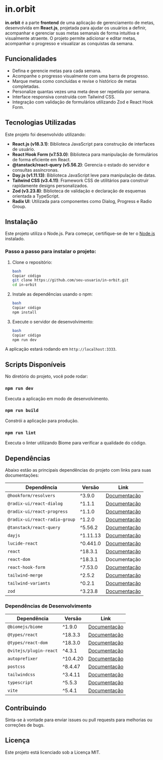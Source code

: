 # in.orbit

**in.orbit** é a parte **frontend** de uma aplicação de gerenciamento de metas, desenvolvida em **React.js**, projetada para ajudar os usuários a definir, acompanhar e gerenciar suas metas semanais de forma intuitiva e visualmente atraente. O projeto permite adicionar e editar metas, acompanhar o progresso e visualizar as conquistas da semana.

## Funcionalidades

- Defina e gerencie metas para cada semana.
- Acompanhe o progresso visualmente com uma barra de progresso.
- Marque metas como concluídas e revise o histórico de metas completadas.
- Personalize quantas vezes uma meta deve ser repetida por semana.
- Interface responsiva construída com Tailwind CSS.
- Integração com validação de formulários utilizando Zod e React Hook Form.

## Tecnologias Utilizadas

Este projeto foi desenvolvido utilizando:

- **React.js (v18.3.1)**: Biblioteca JavaScript para construção de interfaces de usuário.
- **React Hook Form (v7.53.0)**: Biblioteca para manipulação de formulários de forma eficiente em React.
- **@tanstack/react-query (v5.56.2)**: Gerencia o estado do servidor e consultas assíncronas.
- **Day.js (v1.11.13)**: Biblioteca JavaScript leve para manipulação de datas.
- **Tailwind CSS (v3.4.11)**: Framework CSS de utilitários para construir rapidamente designs personalizados.
- **Zod (v3.23.8)**: Biblioteca de validação e declaração de esquemas orientada a TypeScript.
- **Radix UI**: Utilizada para componentes como Dialog, Progress e Radio Group.

## Instalação

Este projeto utiliza o Node.js. Para começar, certifique-se de ter o [Node.js](https://nodejs.org/) instalado.

### Passo a passo para instalar o projeto:

1. Clone o repositório:
    
    ```bash
    bash
    Copiar código
    git clone https://github.com/seu-usuario/in-orbit.git
    cd in-orbit
    
    ```
    
2. Instale as dependências usando o npm:
    
    ```bash
    bash
    Copiar código
    npm install
    
    ```
    
3. Execute o servidor de desenvolvimento:
    
    ```bash
    bash
    Copiar código
    npm run dev
    
    ```
    

A aplicação estará rodando em `http://localhost:3333`.

## Scripts Disponíveis

No diretório do projeto, você pode rodar:

### `npm run dev`

Executa a aplicação em modo de desenvolvimento.

### `npm run build`

Constrói a aplicação para produção.

### `npm run lint`

Executa o linter utilizando Biome para verificar a qualidade do código.

## Dependências

Abaixo estão as principais dependências do projeto com links para suas documentações:

| Dependência | Versão | Link |
| --- | --- | --- |
| `@hookform/resolvers` | ^3.9.0 | [Documentação](https://www.npmjs.com/package/@hookform/resolvers) |
| `@radix-ui/react-dialog` | ^1.1.1 | [Documentação](https://www.npmjs.com/package/@radix-ui/react-dialog) |
| `@radix-ui/react-progress` | ^1.1.0 | [Documentação](https://www.npmjs.com/package/@radix-ui/react-progress) |
| `@radix-ui/react-radio-group` | ^1.2.0 | [Documentação](https://www.npmjs.com/package/@radix-ui/react-radio-group) |
| `@tanstack/react-query` | ^5.56.2 | [Documentação](https://www.npmjs.com/package/@tanstack/react-query) |
| `dayjs` | ^1.11.13 | [Documentação](https://www.npmjs.com/package/dayjs) |
| `lucide-react` | ^0.441.0 | [Documentação](https://www.npmjs.com/package/lucide-react) |
| `react` | ^18.3.1 | [Documentação](https://react.dev/) |
| `react-dom` | ^18.3.1 | Documentação |
| `react-hook-form` | ^7.53.0 | [Documentação](https://www.react-hook-form.com/) |
| `tailwind-merge` | ^2.5.2 | [Documentação](https://www.npmjs.com/package/tailwind-merge) |
| `tailwind-variants` | ^0.2.1 | [Documentação](https://www.npmjs.com/package/tailwind-variants) |
| `zod` | ^3.23.8 | [Documentação](https://www.npmjs.com/package/zod) |

### Dependências de Desenvolvimento

| Dependência | Versão | Link |
| --- | --- | --- |
| `@biomejs/biome` | ^1.9.0 | [Documentação](https://www.npmjs.com/package/@biomejs/biome) |
| `@types/react` | ^18.3.3 | [Documentação](https://www.npmjs.com/package/@types/react) |
| `@types/react-dom` | ^18.3.0 | [Documentação](https://www.npmjs.com/package/@types/react-dom) |
| `@vitejs/plugin-react` | ^4.3.1 | [Documentação](https://www.npmjs.com/package/@vitejs/plugin-react) |
| `autoprefixer` | ^10.4.20 | [Documentação](https://www.npmjs.com/package/autoprefixer) |
| `postcss` | ^8.4.47 | [Documentação](https://www.npmjs.com/package/postcss) |
| `tailwindcss` | ^3.4.11 | [Documentação](https://www.npmjs.com/package/tailwindcss) |
| `typescript` | ^5.5.3 | [Documentação](https://www.npmjs.com/package/typescript) |
| `vite` | ^5.4.1 | [Documentação](https://www.npmjs.com/package/vite) |

## Contribuindo

Sinta-se à vontade para enviar issues ou pull requests para melhorias ou correções de bugs.

## Licença

Este projeto está licenciado sob a Licença MIT.

